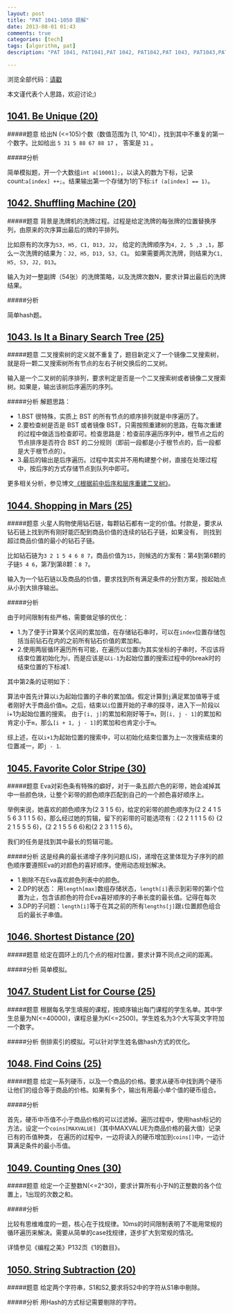 ```yaml
---
layout: post
title: "PAT 1041-1050 题解"
date: 2013-08-01 01:43
comments: true
categories: [tech]
tags: [algorithm, pat]
description: "PAT 1041, PAT1041,PAT 1042, PAT1042,PAT 1043, PAT1043,PAT 1044, PAT1044,PAT 1045, PAT1045,PAT 1046, PAT1046,PAT 1047, PAT1047,PAT 1048, PAT1048,PAT 1049, PAT1049,PAT 1050, PAT1050, 题解， 解题报告"

---
```


浏览全部代码：[请戳](https://github.com/biaobiaoqi/CPractice/tree/master/PAT/advancedlevel)

本文谨代表个人思路，欢迎讨论;)


[1041. Be Unique (20)](http://pat.zju.edu.cn/contests/pat-a-practise/1041)
---

#####题意
给出N (<=105)个数（数值范围为 [1, 10^4]），找到其中不重复的第一个数字。比如给出 `5 31 5 88 67 88 17` ， 答案是 `31` 。

#####分析

简单模拟题，开一个大数组`int a[10001];`，以读入的数为下标，记录count:`a[index] ++;`。结果输出第一个存储为1的下标:`if (a[index] == 1)`。

[1042. Shuffling Machine (20)](http://pat.zju.edu.cn/contests/pat-a-practise/1042)
---

#####题意
背景是洗牌机的洗牌过程。过程是给定洗牌的每张牌的位置替换序列，由原来的次序算出最后的牌的平排列。

比如原有的次序为`S3, H5, C1, D13, J2`，
给定的洗牌顺序为`4, 2, 5 ,3 ,1`，那么一次洗牌的结果为：`J2, H5, D13, S3, C1`。
如果需要两次洗牌，则结果为`C1, H5, S3, J2, D13`。

输入为对一整副牌（54张）的洗牌策略，以及洗牌次数N，要求计算出最后的洗牌结果。

#####分析

简单hash题。

<!--more-->
[1043. Is It a Binary Search Tree (25)](http://pat.zju.edu.cn/contests/pat-a-practise/1043)
---

#####题意
二叉搜索树的定义就不重复了，题目新定义了一个镜像二叉搜索树，就是将一颗二叉搜索树所有节点的左右子树交换后的二叉树。

输入是一个二叉树的前序排列，要求判定是否是一个二叉搜索树或者镜像二叉搜索树。如果是，输出该树后序遍历的序列。

#####分析
解题思路：

* 1.BST 很特殊，实质上 BST 的所有节点的顺序排列就是中序遍历了。 
* 2.要检查树是否是 BST 或者镜像 BST，只需按照重建树的思路，在每次重建的过程中做适当检查即可。检查思路是：检查前序遍历序列中，根节点之后的节点排序是否符合 BST 的二分规则（即前一段都是小于根节点的，后一段都是大于根节点的）。
* 3.最后的输出是后序遍历。过程中其实并不用构建整个树，直接在处理过程中，按后序的方式存储节点到队列中即可。

更多相关分析，参见博文[《根据前中后序和层序重建二叉树》](../../../../2013/04/27/pat1020-pat1043-rebuild-binary-tree/)。

[1044. Shopping in Mars (25)](http://pat.zju.edu.cn/contests/pat-a-practise/1044)
---

#####题意
火星人购物使用钻石链，每颗钻石都有一定的价值。付款是，要求从钻石链上找到所有刚好能匹配到商品价值的连续的钻石子链，如果没有，
则找到超过商品价值的最小的钻石子链。

比如钻石链为`3 2 1 5 4 6 8 7`，商品价值为`15`，则候选的方案有：第4到第6颗的子链`5 4 6`，第7到第8颗：`8 7`。

输入为一个钻石链以及商品的价值，要求找到所有满足条件的分割方案，按起始点从小到大排序输出。

#####分析

由于时间限制有些严格，需要做足够的优化：

* 1.为了便于计算某个区间的累加值，在存储钻石串时，可以在`index`位置存储包括当前钻石在内的之前所有钻石价值的累加和。
* 2.使用两层循环遍历所有可能，在遍历以位置i为其实坐标的子串时，不应该将结束位置初始化为i，而是应该是以`i-1`为起始位置的搜索过程中的break时的
结束位置的下标减1.


其中第2条的证明如下：

算法中首先计算以`i`为起始位置的子串的累加值。假定计算到`j`满足累加值等于或者刚好大于商品价值`m`。之后，结束以`i`位置开始的子串的探寻，进入下一阶段以i+1为起始位置的搜索。
由于`[i, j]`的累加和刚好等于`m`，则`[i, j - 1]`的累加和肯定小于`m`，那么`[i + 1, j - 1]`的累加和也肯定小于`m`。

综上述，在以`i+1`为起始位置的搜索中，可以初始化结束位置为上一次搜索结束的位置减一，即`j - 1`.


[1045. Favorite Color Stripe (30)](http://pat.zju.edu.cn/contests/pat-a-practise/1045)
---

#####题意
Eva对彩色条有特殊的癖好，对于一条五颜六色的彩带，她会减掉其中一些颜色块，让整个彩带的颜色顺序匹配到自己的一个颜色喜好顺序上。

举例来说，她喜欢的颜色顺序为{2 3 1 5 6}，给定的彩带的颜色顺序为{2 2 4 1 5 5 6 3 1 1 5 6}，那么经过她的剪辑，留下的彩带的可能选项有：{2 2 1 1 1 5 6}
{2 2 1 5 5 5 6}，{2 2 1 5 5 6 6}和{2 2 3 1 1 5 6}。

我们的任务是找到其中最长的剪辑可能。

#####分析
这是经典的最长递增子序列问题(LIS)，递增在这里体现为子序列的颜色顺序要遵照Eva的对颜色的喜好顺序。使用动态规划解决。

* 1.剔除不在Eva喜欢颜色列表中的颜色。
* 2.DP的状态： 用`length[max]`数组存储状态，`length[i]`表示到彩带的第i个位置为止，包含该颜色的符合Eva喜好顺序的子串长度的最长值。记得在每次
* 3.DP的子问题：`length[i]`等于在其之前的所有`lengths[j]`跟`i`位置颜色组合后的最长子串值。


[1046. Shortest Distance (20)](http://pat.zju.edu.cn/contests/pat-a-practise/1046)
---

#####题意
给定在圆环上的几个点的相对位置，要求计算不同点之间的距离。

#####分析
简单模拟。

[1047. Student List for Course (25)](http://pat.zju.edu.cn/contests/pat-a-practise/1047)
---
#####题意
根据每名学生填报的课程，按顺序输出每门课程的学生名单。其中学生总量为N(<=40000)，课程总量为K(<=2500)。学生姓名为3个大写英文字符加一个数字。

#####分析
倒排索引的模拟。可以针对学生姓名做hash方式的优化。

[1048. Find Coins (25)](http://pat.zju.edu.cn/contests/pat-a-practise/1048)
---

#####题意
给定一系列硬币，以及一个商品的价格。要求从硬币中找到两个硬币让他们的组合等于商品的价格。如果有多个，输出有用最小单个值的硬币组合。

#####分析

首先，硬币中币值不小于商品价格的可以过滤掉。遍历过程中，使用hash标记的方法，设定一个`coins[MAXVALUE]`（其中MAXVALUE为商品价格的最大值）记录已有的币值种类，
在遍历的过程中，一边将读入的硬币增加到`coins[]`中，一边计算满足条件的最小币值。

[1049. Counting Ones (30)](http://pat.zju.edu.cn/contests/pat-a-practise/1049)
---

#####题意
给定一个正整数N(<=2^30)，要求计算所有小于N的正整数的各个位置上，1出现的次数之和。

#####分析

比较有思维难度的一题，核心在于找规律。10ms的时间限制表明了不能用常规的循环遍历来解决。需要从简单的case找规律，逐步扩大到常规的情况。

详情参见《编程之美》P132页《1的数目》。

[1050. String Subtraction (20)](http://pat.zju.edu.cn/contests/pat-a-practise/1050)
---

#####题意
给定两个字符串，S1和S2,要求将S2中的字符从S1串中剔除。

#####分析
用Hash的方式标记需要剔除的字符。
